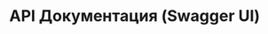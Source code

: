 # API Документация (Swagger UI)

<script src="https://unpkg.com/swagger-ui-dist@4/swagger-ui-bundle.js"></script>
<link rel="stylesheet" href="https://unpkg.com/swagger-ui-dist@4/swagger-ui.css" />

<div id="swagger-ui"></div>

<script>
  window.onload = function() {
    fetch('../api/swagger.json')  // ← слэш в начале!
      .then(response => response.json())
      .then(spec => {
        window.ui = SwaggerUIBundle({
          spec: spec,
          dom_id: '#swagger-ui',
          presets: [
            SwaggerUIBundle.presets.apis,
            SwaggerUIBundle.presets.syntaxHighlighting
          ],
          layout: "BaseLayout"
        });
      })
      .catch(err => {
        console.error("Ошибка:", err);
        document.getElementById('swagger-ui').innerHTML = 
          '<p style="color: red;">Не удалось загрузить swagger.json. Проверьте путь.</p>';
      });
  };
</script>
